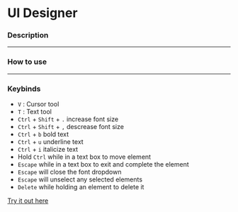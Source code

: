# UI Designer

### Description

---

### How to use

---

### Keybinds

- `V` : Cursor tool
- `T` : Text tool
- `Ctrl` + `Shift` + `.` increase font size
- `Ctrl` + `Shift` + `,` descrease font size
- `Ctrl` + `b` bold text
- `Ctrl` + `u` underline text
- `Ctrl` + `i` italicize text
- Hold `Ctrl` while in a text box to move element
- `Escape` while in a text box to exit and complete the element
- `Escape` will close the font dropdown
- `Escape` will unselect any selected elements
- `Delete` while holding an element to delete it

[Try it out here](https://jordanlandry.github.io/ui-designer/)
